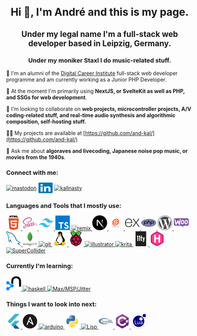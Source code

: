 <h1 align="center">Hi 👋, I'm André and this is my page.</h1>
<h2 align="center">Under my legal name I'm a full-stack web developer based in Leipzig, Germany.</h2>
<h3 align="center">Under my moniker Staxl I do music-related stuff.</h3>

🔭 I'm an alumni of the [Digital Career Institute](https://digitalcareerinstitute.org/) full-stack web developer
programme and am currently working as a Junior PHP Developer.

📌 At the moment I'm primarily using **NextJS, or SvelteKit as well as PHP, and SSGs for web development**.

👾 I'm looking to collaborate on **web projects, microcontroller projects, A/V coding-related stuff, and real-time
audio synthesis and algorithmic composition, self-hosting stuff.**

👨‍💻 My projects are available at [https://github.com/and-kal/](https://github.com/and-kal/)

💬 Ask me about **algoraves and livecoding, Japanese noise pop music, or movies from the 1940s**.

<h3 align="left">Connect with me:</h3>
<p align="left">
    <a href="https://sonomu.club/@staxl" target="blank"><img align="center"
            src="https://upload.wikimedia.org/wikipedia/commons/4/48/Mastodon_Logotype_%28Simple%29.svg" alt="mastodon"
            height="30" width="40" /></a>
    <a href="https://www.linkedin.com/in/andr%C3%A9-k-578791230/" target="blank"><img align="center"
            src="https://raw.githubusercontent.com/devicons/devicon/master/icons/linkedin/linkedin-plain.svg"
            alt="linkedin" height="30" width="40" /></a>
    <a href="https://dev.to/kallnasty" target="blank"><img align="center"
            src="https://cdn.jsdelivr.net/npm/simple-icons@3.0.1/icons/dev-dot-to.svg" alt="kallnasty" height="30"
            width="40" /></a>
</p>

<h3 align="left">Languages and Tools that I mostly use:</h3>
<p align="left">
    <a href="https://www.w3.org/html/" target="_blank" rel="noopener noreferrer"> <img
            src="https://raw.githubusercontent.com/devicons/devicon/master/icons/html5/html5-original-wordmark.svg"
            alt="html5" width="40" height="40" />
    </a>
    <a href="https://sass-lang.com" target="_blank" rel="noopener noreferrer"> <img
            src="https://raw.githubusercontent.com/devicons/devicon/master/icons/sass/sass-original.svg" alt="sass"
            width="40" height="40" />
    </a>
    <a href="https://tailwindcss.com/" target="_blank" rel="noopener noreferrer"> <img
            src="https://raw.githubusercontent.com/devicons/devicon/master/icons/tailwindcss/tailwindcss-original.svg"
            alt="Tailwind" width="40" height="40" />
    </a>
    <a href="https://www.typescriptlang.org/" target="_blank" rel="noopener noreferrer"> <img
            src="https://raw.githubusercontent.com/devicons/devicon/master/icons/typescript/typescript-original.svg"
            alt="typescript" width="40" height="40" />
    </a>
    <a href="http://remix.run" target="_blank" rel="noopener noreferrer"> <img
            src="https://avatars.githubusercontent.com/u/72662859" alt="remix" width="40" height="40" />
    </a>
    <a href="https://github.com/vercel/next.js/" target="_blank" rel="noopener noreferrer"> <img
            src="https://raw.githubusercontent.com/devicons/devicon/master/icons/nextjs/nextjs-original.svg"
            alt="nextjs" width="40" height="40" />
    </a>
    <a href="https://svelte.dev" target="_blank" rel="noopener noreferrer"> <img
            src="https://raw.githubusercontent.com/devicons/devicon/master/icons/svelte/svelte-original-wordmark.svg"
            alt="svelte" width="40" height="40" />
    </a>
    <a href="https://expressjs.com/" target="_blank" rel="noopener noreferrer"> <img
            src="https://raw.githubusercontent.com/devicons/devicon/master/icons/express/express-original.svg"
            alt="express" width="40" height="40" />
    </a>
    <a href="https://www.php.net" target="_blank" rel="noopener noreferrer"> <img
            src="https://raw.githubusercontent.com/devicons/devicon/master/icons/php/php-original.svg" alt="php"
            width="40" height="40" />
    </a>
    <a href="https://wordpress.com/" target="_blank" rel="noopener noreferrer"> <img
            src="https://raw.githubusercontent.com/devicons/devicon/master/icons/wordpress/wordpress-plain.svg"
            alt="WordPress" width="40" height="40" />
    </a>
    <a href="https://woocommerce.com" target="_blank" rel="noopener noreferrer"> <img
            src="https://raw.githubusercontent.com/devicons/devicon/master/icons/woocommerce/woocommerce-plain.svg"
            alt="WooCommerce" width="40" height="40" />
    </a>
    <a href="https://www.mysql.com/" target="_blank" rel="noopener noreferrer"> <img
            src="https://raw.githubusercontent.com/devicons/devicon/master/icons/mysql/mysql-original.svg" alt="MySQL"
            width="40" height="40" />
    </a>
    <a href="https://www.mongodb.com/" target="_blank" rel="noopener noreferrer"> <img
            src="https://raw.githubusercontent.com/devicons/devicon/master/icons/mongodb/mongodb-original-wordmark.svg"
            alt="mongodb" width="40" height="40" />
    </a>
    <a href="https://git-scm.com/" target="_blank" rel="noopener noreferrer"> <img
            src="https://www.vectorlogo.zone/logos/git-scm/git-scm-icon.svg" alt="git" width="40" height="40" />
    </a>
    <a href="https://www.linux.org/" target="_blank" rel="noopener noreferrer"> <img
            src="https://raw.githubusercontent.com/devicons/devicon/master/icons/linux/linux-original.svg" alt="linux"
            width="40" height="40" />
    </a>
    <a href="https://www.raspberrypi.org/" target="_blank" rel="noopener noreferrer"> <img
            src="https://raw.githubusercontent.com/devicons/devicon/master/icons/raspberrypi/raspberrypi-original.svg"
            alt="raspberrypi" width="40" height="40" />
    </a>
    <a href="https://www.adobe.com/in/products/illustrator.html" target="_blank" rel="noopener noreferrer"> <img
            src="https://www.vectorlogo.zone/logos/adobe_illustrator/adobe_illustrator-icon.svg" alt="illustrator"
            width="40" height="40" />
    </a>
    <a href="https://krita.org" target="_blank" rel="noopener noreferrer"> <img
            src="https://upload.wikimedia.org/wikipedia/commons/7/73/Calligrakrita-base.svg" alt="krita" width="40"
            height="40" />
    </a>
    <a href="https://github.com/11ty/eleventy" target="_blank" rel="noopener noreferrer"> <img
            src="https://raw.githubusercontent.com/devicons/devicon/master/icons/eleventy/eleventy-original.svg"
            alt="11ty" width="40" height="40" />
    </a>
    <a href="https://github.com/gohugoio/hugo" target="_blank" rel="noopener noreferrer"> <img
            src="https://raw.githubusercontent.com/devicons/devicon/master/icons/hugo/hugo-original.svg" alt="Hugo"
            width="40" height="40" />
    </a>
    <a href="https://supercollider.github.io/" target="_blank" rel="noopener noreferrer"> <img
            src="https://doc.sccode.org/images/SC_icon.png" alt="SuperCollider" width="40" height="40" />
    </a>
</p>

<h3 align="left">Currently I'm learning:</h3>

<a href="https://neo4j.com/" target="_blank" rel="noopener noreferrer">
    <img src="https://raw.githubusercontent.com/devicons/devicon/master/icons/neo4j/neo4j-original.svg" alt="neo4j"
        width="40" height="40" />
</a>
<a href="https://www.haskell.org/" target="_blank" rel="noopener noreferrer">
    <img src="https://upload.wikimedia.org/wikipedia/commons/1/1c/Haskell-Logo.svg" alt="haskell" width="40"
        height="40" />
</a>
<a href="https://cycling74.com/products/max" target="_blank" rel="noopener noreferrer">
    <img src="https://docs.cycling74.com/static/img/max8_logo.svg" alt="Max/MSP/Jitter" width="40" height="40" />
</a>

<h3 align="left">Things I want to look into next:</h3>

<p align="left">
    <a href="https://flutter.dev/" target="_blank" rel="noopener noreferrer">
        <img src="https://raw.githubusercontent.com/devicons/devicon/master/icons/flutter/flutter-original.svg"
            alt="flutter" width="40" height="40" />
    </a>
    <a href="https://www.ansible.com/" target="_blank" rel="noopener noreferrer">
        <img src="https://raw.githubusercontent.com/devicons/devicon/master/icons/ansible/ansible-original.svg"
            alt="Ansible" width="40" height="40" />
    </a>
    <a href="https://www.arduino.cc/" target="_blank" rel="noopener noreferrer">
        <img src="https://cdn.worldvectorlogo.com/logos/arduino-1.svg" alt="arduino" width="40" height="40" />
    </a>
    <a href="https://www.python.org/" target="_blank" rel="noopener noreferrer">
        <img src="https://raw.githubusercontent.com/devicons/devicon/master/icons/python/python-original.svg"
            alt="python" width="40" height="40" />
    </a>
    <a href="https://lispcookbook.github.io/cl-cookbook/" target="_blank" rel="noopener noreferrer">
        <img src="https://lispcookbook.github.io/cl-cookbook/assets/cl-logo-blue.png" alt="Lisp" width="40"
            height="40" />
    </a>
    <a href="https://www.opengl.org/" target="_blank" rel="noopener noreferrer">
        <img src="https://raw.githubusercontent.com/devicons/devicon/master/icons/opengl/opengl-original.svg"
            alt="opengl" width="40" height="40" />
    </a>
    <a href="https://www.w3schools.com/cs/" target="_blank" rel="noopener noreferrer">
        <img src="https://raw.githubusercontent.com/devicons/devicon/master/icons/csharp/csharp-original.svg"
            alt="csharp" width="40" height="40" />
    </a>
    <a href="https://lua.org/" target="_blank" rel="noopener noreferrer">
        <img src="https://github.com/devicons/devicon/raw/master/icons/lua/lua-original.svg"
            alt="lua" width="40" height="40" />
    </a>
</p>
